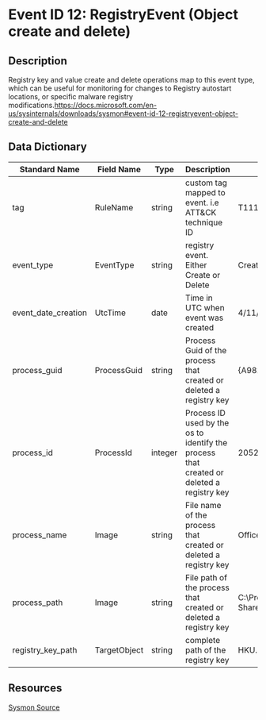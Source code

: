 # Event ID 12: RegistryEvent (Object create and delete)

## Description
Registry key and value create and delete operations map to this event type, which can be useful for monitoring for changes to Registry autostart locations, or specific malware registry modifications.https://docs.microsoft.com/en-us/sysinternals/downloads/sysmon#event-id-12-registryevent-object-create-and-delete

## Data Dictionary
|Standard Name|Field Name|Type|Description|Sample Value|
|---|---|---|---|---|
|tag|RuleName|string|custom tag mapped to event. i.e ATT&CK technique ID|T1114|
|event_type|EventType|string|registry event. Either Create or Delete|CreateKey|
|event_date_creation|UtcTime|date|Time in UTC when event was created|4/11/18 5:25|
|process_guid|ProcessGuid|string|Process Guid of the process that created or deleted a registry key|{A98268C1-9595-5ACD-0000-0010C2380200}|
|process_id|ProcessId|integer|Process ID used by the os to identify the process that created or deleted a registry key|2052|
|process_name|Image|string|File name of the process that created or deleted a registry key|OfficeClickToRun.exe|
|process_path|Image|string|File path of the process that created or deleted a registry key|C:\Program Files\Common Files\Microsoft Shared\ClickToRun\OfficeClickToRun.exe|
|registry_key_path|TargetObject|string|complete path of the registry key|HKU.DEFAULT\Software\Microsoft\Office\16.0\Common|

## Resources
[Sysmon Source](https://docs.microsoft.com/en-us/sysinternals/downloads/sysmon#event-id-12-registryevent-object-create-and-delete)

